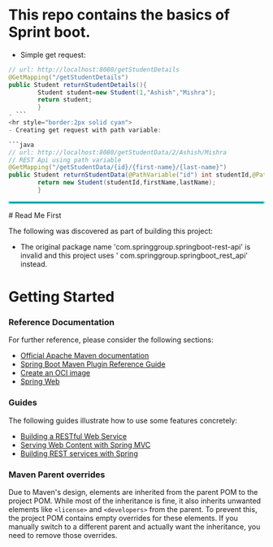# This repo contains the basics of Sprint boot.

- Simple get request:

```java
// url: http://localhost:8080/getStudentDetails
@GetMapping("/getStudentDetails")
public Student returnStudentDetails(){
        Student student=new Student(1,"Ashish","Mishra");
        return student;
        }
- ```
<hr style="border:2px solid cyan">
- Creating get request with path variable:

```java
// url: http://localhost:8080/getStudentData/2/Ashish/Mishra
// REST Api using path variable
@GetMapping("/getStudentData/{id}/{first-name}/{last-name}")
public Student returnStudentData(@PathVariable("id") int studentId,@PathVariable("first-name") String firstName,@PathVariable("last-name") String lastName){
        return new Student(studentId,firstName,lastName);
        }
  ```
<hr style="border:2px solid cyan">
# Read Me First

The following was discovered as part of building this project:

* The original package name 'com.springgroup.springboot-rest-api' is invalid and this project uses '
  com.springgroup.springboot_rest_api' instead.

# Getting Started

### Reference Documentation

For further reference, please consider the following sections:

* [Official Apache Maven documentation](https://maven.apache.org/guides/index.html)
* [Spring Boot Maven Plugin Reference Guide](https://docs.spring.io/spring-boot/docs/3.3.1/maven-plugin/reference/html/)
* [Create an OCI image](https://docs.spring.io/spring-boot/docs/3.3.1/maven-plugin/reference/html/#build-image)
* [Spring Web](https://docs.spring.io/spring-boot/docs/3.3.1/reference/htmlsingle/index.html#web)

### Guides

The following guides illustrate how to use some features concretely:

* [Building a RESTful Web Service](https://spring.io/guides/gs/rest-service/)
* [Serving Web Content with Spring MVC](https://spring.io/guides/gs/serving-web-content/)
* [Building REST services with Spring](https://spring.io/guides/tutorials/rest/)

### Maven Parent overrides

Due to Maven's design, elements are inherited from the parent POM to the project POM.
While most of the inheritance is fine, it also inherits unwanted elements like `<license>` and `<developers>` from the
parent.
To prevent this, the project POM contains empty overrides for these elements.
If you manually switch to a different parent and actually want the inheritance, you need to remove those overrides.

